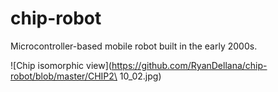 # chip-robot
Microcontroller-based mobile robot built in the early 2000s.

![Chip isomorphic view](https://github.com/RyanDellana/chip-robot/blob/master/CHIP2\ 10_02.jpg)

